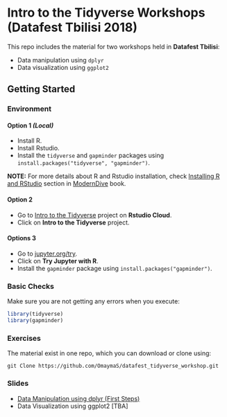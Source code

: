 # Intro to the Tidyverse Workshops (Datafest Tbilisi 2018)

This repo includes the material for two workshops held in **Datafest Tbilisi**:

- Data manipulation using `dplyr`
- Data visualization using `ggplot2`

## Getting Started 

### Environment

#### Option 1 *(Local)*

- Install R.
- Install Rstudio.
- Install the `tidyverse`  and `gapminder` packages using `install.packages("tidyverse", "gapminder")`.

**NOTE:** For more details about R and Rstudio installation, check [Installing R and RStudio](https://moderndive.com/2-getting-started.html#installing-r-and-rstudio) section in [ModernDive](https://moderndive.com) book.

#### Option 2 

- Go to [Intro to the Tidyverse](https://rstudio.cloud/spaces/6529/join?access_code=FoNbx0Y2AtyZNeKbGAJtyAELvU2HxPtIwmIcoIQo) project on **Rstudio Cloud**.
- Click on **Intro to the Tidyverse** project.

#### Options 3

- Go to [jupyter.org/try](http://jupyter.org/try).
- Click on **Try Jupyter with R**.
- Install the `gapminder` package using `install.packages("gapminder")`.

### Basic Checks

Make sure you are not getting any errors when you execute:

```r
library(tidyverse)
library(gapminder)
```

### Exercises 

The material exist in one repo, which you can download or clone using:

`git Clone https://github.com/OmaymaS/datafest_tidyverse_workshop.git`

### Slides

- [Data Manipulation using dplyr (First Steps)](https://speakerdeck.com/omaymas)
- Data Visualization using ggplot2 [TBA]